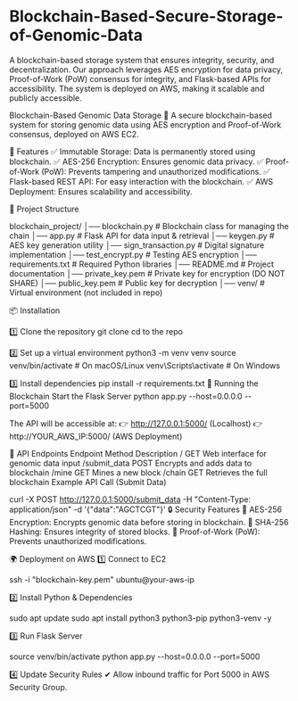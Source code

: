 # Blockchain-Based-Secure-Storage-of-Genomic-Data
A blockchain-based storage system that ensures integrity, security, and decentralization. Our approach leverages AES encryption for data privacy, Proof-of-Work (PoW) consensus for integrity, and Flask-based APIs for accessibility. The system is deployed on AWS, making it scalable and publicly accessible.


Blockchain-Based Genomic Data Storage 🚀
A secure blockchain-based system for storing genomic data using AES encryption and Proof-of-Work consensus, deployed on AWS EC2.

📌 Features
✅ Immutable Storage: Data is permanently stored using blockchain.
✅ AES-256 Encryption: Ensures genomic data privacy.
✅ Proof-of-Work (PoW): Prevents tampering and unauthorized modifications.
✅ Flask-based REST API: For easy interaction with the blockchain.
✅ AWS Deployment: Ensures scalability and accessibility.

📂 Project Structure

blockchain_project/
│── blockchain.py        # Blockchain class for managing the chain
│── app.py               # Flask API for data input & retrieval
│── keygen.py            # AES key generation utility
│── sign_transaction.py  # Digital signature implementation
│── test_encrypt.py      # Testing AES encryption
│── requirements.txt     # Required Python libraries
│── README.md            # Project documentation
│── private_key.pem      # Private key for encryption (DO NOT SHARE)
│── public_key.pem       # Public key for decryption
│── venv/                # Virtual environment (not included in repo)

📦 Installation

1️⃣ Clone the repository
git clone 
cd to the repo

2️⃣ Set up a virtual environment
python3 -m venv venv
source venv/bin/activate   # On macOS/Linux
venv\Scripts\activate      # On Windows

3️⃣ Install dependencies
pip install -r requirements.txt
🚀 Running the Blockchain
Start the Flask Server
python app.py --host=0.0.0.0 --port=5000

The API will be accessible at:
👉 http://127.0.0.1:5000/ (Localhost)
👉 http://YOUR_AWS_IP:5000/ (AWS Deployment)

📡 API Endpoints
Endpoint	Method	Description
/	GET	Web interface for genomic data input
/submit_data	POST	Encrypts and adds data to blockchain
/mine	GET	Mines a new block
/chain	GET	Retrieves the full blockchain
Example API Call (Submit Data)

curl -X POST http://127.0.0.1:5000/submit_data -H "Content-Type: application/json" -d '{"data":"AGCTCGT"}'
🔒 Security Features
🔹 AES-256 Encryption: Encrypts genomic data before storing in blockchain.
🔹 SHA-256 Hashing: Ensures integrity of stored blocks.
🔹 Proof-of-Work (PoW): Prevents unauthorized modifications.

🌍 Deployment on AWS
1️⃣ Connect to EC2

ssh -i "blockchain-key.pem" ubuntu@your-aws-ip

2️⃣ Install Python & Dependencies

sudo apt update
sudo apt install python3 python3-pip python3-venv -y

3️⃣ Run Flask Server

source venv/bin/activate
python app.py --host=0.0.0.0 --port=5000

4️⃣ Update Security Rules
✔ Allow inbound traffic for Port 5000 in AWS Security Group.
